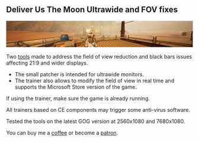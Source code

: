 ## Deliver Us The Moon Ultrawide and FOV fixes
![](preview.jpg)

Two [tools](/../../releases) made to address the field of view reduction and black bars issues affecting 21:9 and wider displays.
* The small patcher is intended for ultrawide monitors.
* The trainer also allows to modify the field of view in real time and supports the Microsoft Store version of the game.

If using the trainer, make sure the game is already running.

All trainers based on CE components may trigger some anti-virus software.

Tested the tools on the latest GOG version at 2560x1080 and 7680x1080.

You can buy me a [coffee](https://ko-fi.com/rozziroxx) or become a [patron](https://www.patreon.com/rozzi).
